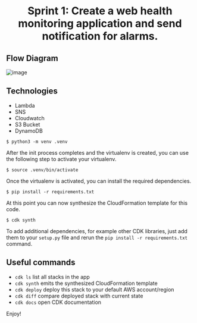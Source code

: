 <h1 align="center">  Sprint 1: Create a web health monitoring application and send notification for alarms.

## Flow Diagram
![image](https://user-images.githubusercontent.com/96059754/150779518-daeef32c-a638-4701-b8e8-fececeed1f0c.png)

 
## Technologies
  * Lambda
  * SNS
  * Cloudwatch
  * S3 Bucket
  * DynamoDB


```
$ python3 -m venv .venv
```

After the init process completes and the virtualenv is created, you can use the following
step to activate your virtualenv.

```
$ source .venv/bin/activate
```

Once the virtualenv is activated, you can install the required dependencies.

```
$ pip install -r requirements.txt
```

At this point you can now synthesize the CloudFormation template for this code.

```
$ cdk synth
```

To add additional dependencies, for example other CDK libraries, just add
them to your `setup.py` file and rerun the `pip install -r requirements.txt`
command.

## Useful commands

 * `cdk ls`          list all stacks in the app
 * `cdk synth`       emits the synthesized CloudFormation template
 * `cdk deploy`      deploy this stack to your default AWS account/region
 * `cdk diff`        compare deployed stack with current state
 * `cdk docs`        open CDK documentation

Enjoy!
